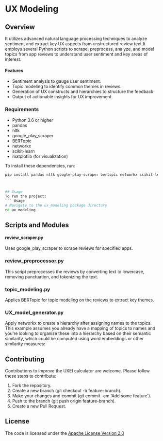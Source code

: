 # UX Modeling

## Overview
It utilizes advanced natural language processing techniques to analyze sentiment and extract key UX aspects from unstructured review text.It employs several Python scripts to scrape, preprocess, analyze, and model topics from app reviews to understand user sentiment and key areas of interest.


#### Features
- Sentiment analysis to gauge user sentiment.
- Topic modeling to identify common themes in reviews.
- Generation of UX constructs and hierarchies to structure the feedback.
- Output of actionable insights for UX improvement.



### Requirements
- Python 3.6 or higher
- pandas
- nltk
- google_play_scraper
- BERTopic
- networkx
- scikit-learn
- matplotlib (for visualization)

To install these dependencies, run:
```bash
pip install pandas nltk google-play-scraper bertopic networkx scikit-learn matplotlib



## Usage
To run the project:
``` Usage
# Navigate to the ux_modeling package directory
cd ux_modeling

```

## Scripts and Modules

#### review_scraper.py
Uses google_play_scraper to scrape reviews for specified apps.

### review_preprocessor.py
This script preprocesses the reviews by converting text to lowercase, removing punctuation, and tokenizing the text.

### topic_modeling.py
Applies BERTopic for topic modeling on the reviews to extract key themes.

### UX_model_generator.py
Apply networkx to create a hierarchy after assigning names to the topics. This example assumes you already have a mapping of topics to names and you're looking to organize these into a hierarchy based on their semantic similarity, which could be computed using word embeddings or other similarity measures:



## Contributing
Contributions to improve the UXEI calculator are welcome. Please follow these steps to contribute:

1. Fork the repository.
2. Create a new branch (git checkout -b feature-branch).
3. Make your changes and commit (git commit -am 'Add some feature').
4. Push to the branch (git push origin feature-branch).
5. Create a new Pull Request.

## License
The code is licensed under the [Apache License Version 2.0](http://www.apache.org/licenses/LICENSE-2.0)

